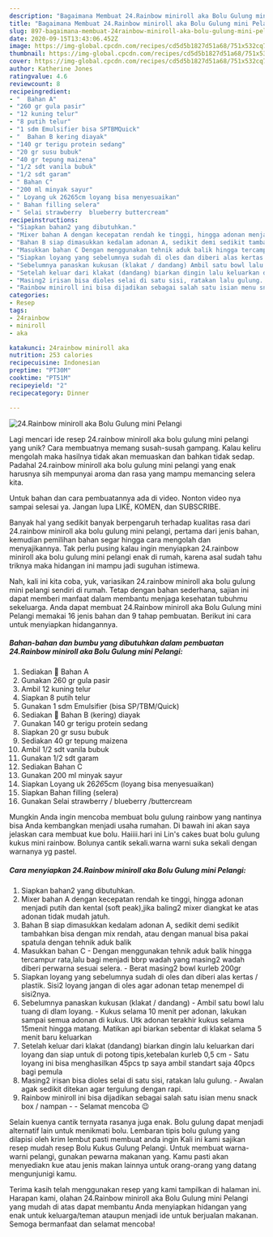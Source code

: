 ```yaml
---
description: "Bagaimana Membuat 24.Rainbow miniroll aka Bolu Gulung mini Pelangi, Lezat"
title: "Bagaimana Membuat 24.Rainbow miniroll aka Bolu Gulung mini Pelangi, Lezat"
slug: 897-bagaimana-membuat-24rainbow-miniroll-aka-bolu-gulung-mini-pelangi-lezat
date: 2020-09-15T13:43:06.452Z
image: https://img-global.cpcdn.com/recipes/cd5d5b1827d51a68/751x532cq70/24rainbow-miniroll-aka-bolu-gulung-mini-pelangi-foto-resep-utama.jpg
thumbnail: https://img-global.cpcdn.com/recipes/cd5d5b1827d51a68/751x532cq70/24rainbow-miniroll-aka-bolu-gulung-mini-pelangi-foto-resep-utama.jpg
cover: https://img-global.cpcdn.com/recipes/cd5d5b1827d51a68/751x532cq70/24rainbow-miniroll-aka-bolu-gulung-mini-pelangi-foto-resep-utama.jpg
author: Katherine Jones
ratingvalue: 4.6
reviewcount: 8
recipeingredient:
- "  Bahan A"
- "260 gr gula pasir"
- "12 kuning telur"
- "8 putih telur"
- "1 sdm Emulsifier bisa SPTBMQuick"
- "  Bahan B kering diayak"
- "140 gr terigu protein sedang"
- "20 gr susu bubuk"
- "40 gr tepung maizena"
- "1/2 sdt vanila bubuk"
- "1/2 sdt garam"
- " Bahan C"
- "200 ml minyak sayur"
- " Loyang uk 26265cm loyang bisa menyesuaikan"
- " Bahan filling selera"
- " Selai strawberry  blueberry buttercream"
recipeinstructions:
- "Siapkan bahan2 yang dibutuhkan."
- "Mixer bahan A dengan kecepatan rendah ke tinggi, hingga adonan menjadi putih dan kental (soft peak),jika baling2 mixer diangkat ke atas adonan tidak mudah jatuh."
- "Bahan B siap dimasukkan kedalam adonan A, sedikit demi sedikit tambahkan bisa dengan mix rendah, atau dengan manual bisa pakai spatula dengan tehnik aduk balik"
- "Masukkan bahan C Dengan menggunakan tehnik aduk balik hingga tercampur rata,lalu bagi menjadi bbrp wadah yang masing2 wadah diberi perwarna sesuai selera.  Berat masing2 bowl kurleb 200gr"
- "Siapkan loyang yang sebelumnya sudah di oles dan diberi alas kertas / plastik. Sisi2 loyang jangan di oles agar adonan tetap menempel di sisi2nya."
- "Sebelumnya panaskan kukusan (klakat / dandang) Ambil satu bowl lalu tuang di dlam loyang. Kukus selama 10 menit per adonan, lakukan sampai semua adonan di kukus. Utk adonan terakhir kukus selama 15menit hingga matang. Matikan api biarkan sebentar di klakat selama 5 menit baru keluarkan"
- "Setelah keluar dari klakat (dandang) biarkan dingin lalu keluarkan dari loyang dan siap untuk di potong tipis,ketebalan kurleb 0,5 cm Satu loyang ini bisa menghasilkan 45pcs tp saya ambil standart saja 40pcs bagi pemula"
- "Masing2 irisan bisa dioles selai di satu sisi, ratakan lalu gulung.  Awalan agak sedikit ditekan agar tergulung dengan rapi."
- "Rainbow miniroll ini bisa dijadikan sebagai salah satu isian menu snack box / nampan   Selamat mencoba 😉"
categories:
- Resep
tags:
- 24rainbow
- miniroll
- aka

katakunci: 24rainbow miniroll aka 
nutrition: 253 calories
recipecuisine: Indonesian
preptime: "PT30M"
cooktime: "PT51M"
recipeyield: "2"
recipecategory: Dinner

---
```



![24.Rainbow miniroll aka Bolu Gulung mini Pelangi](https://img-global.cpcdn.com/recipes/cd5d5b1827d51a68/751x532cq70/24rainbow-miniroll-aka-bolu-gulung-mini-pelangi-foto-resep-utama.jpg)

Lagi mencari ide resep 24.rainbow miniroll aka bolu gulung mini pelangi yang unik? Cara membuatnya memang susah-susah gampang. Kalau keliru mengolah maka hasilnya tidak akan memuaskan dan bahkan tidak sedap. Padahal 24.rainbow miniroll aka bolu gulung mini pelangi yang enak harusnya sih mempunyai aroma dan rasa yang mampu memancing selera kita.

Untuk bahan dan cara pembuatannya ada di video. Nonton video nya sampai selesai ya. Jangan lupa LIKE, KOMEN, dan SUBSCRIBE.

Banyak hal yang sedikit banyak berpengaruh terhadap kualitas rasa dari 24.rainbow miniroll aka bolu gulung mini pelangi, pertama dari jenis bahan, kemudian pemilihan bahan segar hingga cara mengolah dan menyajikannya. Tak perlu pusing kalau ingin menyiapkan 24.rainbow miniroll aka bolu gulung mini pelangi enak di rumah, karena asal sudah tahu triknya maka hidangan ini mampu jadi suguhan istimewa.


Nah, kali ini kita coba, yuk, variasikan 24.rainbow miniroll aka bolu gulung mini pelangi sendiri di rumah. Tetap dengan bahan sederhana, sajian ini dapat memberi manfaat dalam membantu menjaga kesehatan tubuhmu sekeluarga. Anda dapat membuat 24.Rainbow miniroll aka Bolu Gulung mini Pelangi memakai 16 jenis bahan dan 9 tahap pembuatan. Berikut ini cara untuk menyiapkan hidangannya.

<!--inarticleads1-->

##### Bahan-bahan dan bumbu yang dibutuhkan dalam pembuatan 24.Rainbow miniroll aka Bolu Gulung mini Pelangi:

1. Sediakan  🍭 Bahan A
1. Gunakan 260 gr gula pasir
1. Ambil 12 kuning telur
1. Siapkan 8 putih telur
1. Gunakan 1 sdm Emulsifier (bisa SP/TBM/Quick)
1. Sediakan  🍭 Bahan B (kering) diayak
1. Gunakan 140 gr terigu protein sedang
1. Siapkan 20 gr susu bubuk
1. Sediakan 40 gr tepung maizena
1. Ambil 1/2 sdt vanila bubuk
1. Gunakan 1/2 sdt garam
1. Sediakan  Bahan C
1. Gunakan 200 ml minyak sayur
1. Siapkan  Loyang uk 26*26*5cm (loyang bisa menyesuaikan)
1. Siapkan  Bahan filling (selera)
1. Gunakan  Selai strawberry / blueberry /buttercream


Mungkin Anda ingin mencoba membuat bolu gulung rainbow yang nantinya bisa Anda kembangkan menjadi usaha rumahan. Di bawah ini akan saya jelaskan cara membuat kue bolu. Haiiii.hari ini Lin&#39;s cakes buat bolu gulung kukus mini rainbow. Bolunya cantik sekali.warna warni suka sekali dengan warnanya yg pastel. 

<!--inarticleads2-->

##### Cara menyiapkan 24.Rainbow miniroll aka Bolu Gulung mini Pelangi:

1. Siapkan bahan2 yang dibutuhkan.
1. Mixer bahan A dengan kecepatan rendah ke tinggi, hingga adonan menjadi putih dan kental (soft peak),jika baling2 mixer diangkat ke atas adonan tidak mudah jatuh.
1. Bahan B siap dimasukkan kedalam adonan A, sedikit demi sedikit tambahkan bisa dengan mix rendah, atau dengan manual bisa pakai spatula dengan tehnik aduk balik
1. Masukkan bahan C - Dengan menggunakan tehnik aduk balik hingga tercampur rata,lalu bagi menjadi bbrp wadah yang masing2 wadah diberi perwarna sesuai selera.  - Berat masing2 bowl kurleb 200gr
1. Siapkan loyang yang sebelumnya sudah di oles dan diberi alas kertas / plastik. Sisi2 loyang jangan di oles agar adonan tetap menempel di sisi2nya.
1. Sebelumnya panaskan kukusan (klakat / dandang) - Ambil satu bowl lalu tuang di dlam loyang. - Kukus selama 10 menit per adonan, lakukan sampai semua adonan di kukus. Utk adonan terakhir kukus selama 15menit hingga matang. Matikan api biarkan sebentar di klakat selama 5 menit baru keluarkan
1. Setelah keluar dari klakat (dandang) biarkan dingin lalu keluarkan dari loyang dan siap untuk di potong tipis,ketebalan kurleb 0,5 cm - Satu loyang ini bisa menghasilkan 45pcs tp saya ambil standart saja 40pcs bagi pemula
1. Masing2 irisan bisa dioles selai di satu sisi, ratakan lalu gulung.  - Awalan agak sedikit ditekan agar tergulung dengan rapi.
1. Rainbow miniroll ini bisa dijadikan sebagai salah satu isian menu snack box / nampan  -  - Selamat mencoba 😉


Selain kuenya cantik ternyata rasanya juga enak. Bolu gulung dapat menjadi alternatif lain untuk menikmati bolu. Lembaran tipis bolu gulung yang dilapisi oleh krim lembut pasti membuat anda ingin Kali ini kami sajikan resep mudah resep Bolu Kukus Gulung Pelangi. Untuk membuat warna-warni pelangi, gunakan pewarna makanan yang. Kamu pasti akan menyediakn kue atau jenis makan lainnya untuk orang-orang yang datang mengunjunigi kamu. 

Terima kasih telah menggunakan resep yang kami tampilkan di halaman ini. Harapan kami, olahan 24.Rainbow miniroll aka Bolu Gulung mini Pelangi yang mudah di atas dapat membantu Anda menyiapkan hidangan yang enak untuk keluarga/teman ataupun menjadi ide untuk berjualan makanan. Semoga bermanfaat dan selamat mencoba!
